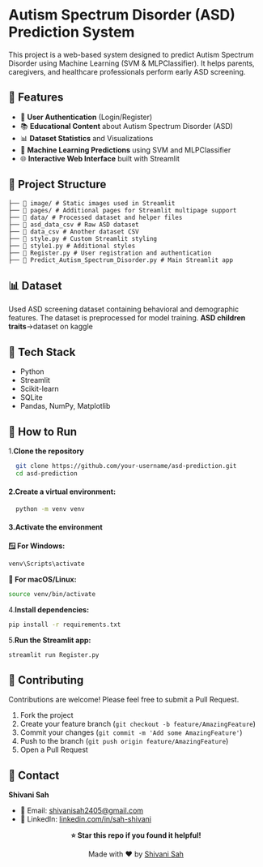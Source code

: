 # Autism Spectrum Disorder (ASD) Prediction System

This project is a web-based system designed to predict Autism Spectrum Disorder using Machine Learning (SVM & MLPClassifier). It helps parents, caregivers, and healthcare professionals perform early ASD screening.

## 🧠 Features
- 🔐 **User Authentication** (Login/Register)
- 📚 **Educational Content** about Autism Spectrum Disorder (ASD)
- 📊 **Dataset Statistics** and Visualizations
- 🤖 **Machine Learning Predictions** using SVM and MLPClassifier
- 🌐 **Interactive Web Interface** built with Streamlit

## 📁 Project Structure
```
├── 📂 image/ # Static images used in Streamlit
├── 📂 pages/ # Additional pages for Streamlit multipage support
├── 📂 data/ # Processed dataset and helper files
├── 📄 asd_data_csv # Raw ASD dataset
├── 📄 data_csv # Another dataset CSV 
├── 📄 style.py # Custom Streamlit styling
├── 📄 style1.py # Additional styles
├── 📄 Register.py # User registration and authentication
├── 📄 Predict_Autism_Spectrum_Disorder.py # Main Streamlit app
```
## 📊 Dataset

Used ASD screening dataset containing behavioral and demographic features. The dataset is preprocessed for model training.
**ASD children traits**->dataset on kaggle
## 🔧 Tech Stack

- Python
- Streamlit
- Scikit-learn
- SQLite
- Pandas, NumPy, Matplotlib

## 🚀 How to Run

1.**Clone the repository**
 ```bash
   git clone https://github.com/your-username/asd-prediction.git
   cd asd-prediction
  ```
#### 2.Create a virtual environment:
  ```bash
    python -m venv venv
  ```
#### 3.Activate the environment

**🪟 For Windows:**
```bash
venv\Scripts\activate
```
**🐧 For macOS/Linux:**
```bash
source venv/bin/activate
```
4.**Install dependencies:**
```bash
pip install -r requirements.txt
```
5.**Run the Streamlit app:**
```bash
streamlit run Register.py
```
## 🤝 Contributing

Contributions are welcome! Please feel free to submit a Pull Request.

1. Fork the project
2. Create your feature branch (`git checkout -b feature/AmazingFeature`)
3. Commit your changes (`git commit -m 'Add some AmazingFeature'`)
4. Push to the branch (`git push origin feature/AmazingFeature`)
5. Open a Pull Request
   
## 📧 Contact

**Shivani Sah**

- 📧 Email: [shivanisah2405@gmail.com](mailto:shivanisah2405@gmail.com)
- 💼 LinkedIn: [linkedin.com/in/sah-shivani](https://www.linkedin.com/in/sah-shivani)

<div align="center">

**⭐ Star this repo if you found it helpful!**

Made with ❤️ by [Shivani Sah](https://www.linkedin.com/in/sah-shivani)

</div>
